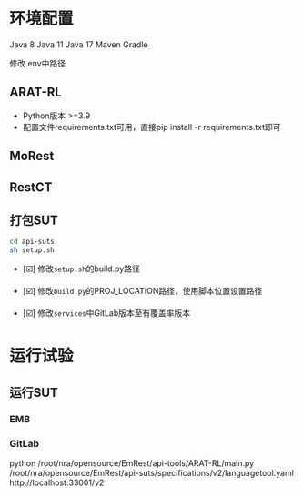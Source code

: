 
# 环境配置
Java 8
Java 11
Java 17 
Maven
Gradle

修改.env中路径

## ARAT-RL
- Python版本 >=3.9
- 配置文件requirements.txt可用，直接pip install -r requirements.txt即可

## MoRest

## RestCT

## 打包SUT
```bash
cd api-suts
sh setup.sh
```
- [☑️] 修改```setup.sh```的build.py路径
- [☑️] 修改```build.py```的PROJ_LOCATION路径，使用脚本位置设置路径

- [☑️] 修改```services```中GitLab版本至有覆盖率版本

# 运行试验
## 运行SUT
### EMB

### GitLab

python /root/nra/opensource/EmRest/api-tools/ARAT-RL/main.py /root/nra/opensource/EmRest/api-suts/specifications/v2/languagetool.yaml http://localhost:33001/v2

